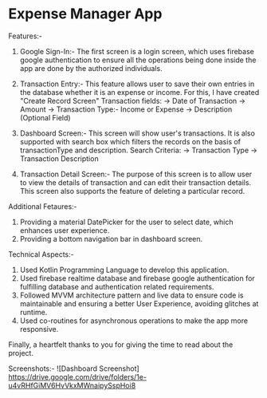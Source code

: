 # Expense Manager App

Features:-
1. Google Sign-In:- The first screen is a login screen, which uses firebase google authentication to ensure all the operations being done inside the app are done by the authorized individuals.

2. Transaction Entry:- This feature allows user to save their own entries in the database whether it is an expense or income. For this, I have created "Create Record Screen"
Transaction fields:
-> Date of Transaction
-> Amount
-> Transaction Type:- Income or Expense
-> Description (Optional Field)

3. Dashboard Screen:- This screen will show user's transactions. It is also supported with search box which filters the records on the basis of transactionType and description.
Search Criteria:
-> Transaction Type
-> Transaction Description

4. Transaction Detail Screen:- The purpose of this screen is to allow user to view the details of transaction and can edit their transaction details. This screen also supports the feature of deleting 
a particular record.

Additional Fetaures:-
1. Providing a material DatePicker for the user to select date, which enhances user experience.
2. Providing a bottom navigation bar in dashboard screen.

Technical Aspects:-
1. Used Kotlin Programming Language to develop this application.
2. Used firebase realtime database and firebase google authentication for fulfilling database and authentication related requirements.
3. Followed MVVM architecture pattern and live data to ensure code is maintainable and ensuring a better User Experience, avoiding glitches at runtime.
4. Used co-routines for asynchronous operations to make the app more responsive.


Finally, a heartfelt thanks to you for giving the time to read about the project.


Screenshots:-
![Dashboard Screenshot] https://drive.google.com/drive/folders/1e-u4vRHfGiMV6HvVkxMWnaipySspHoi8




















